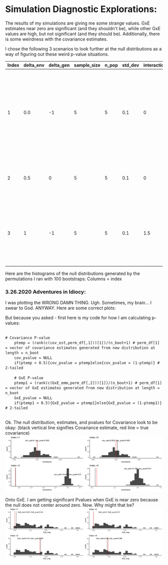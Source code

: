 # Simulation Diagnostic Explorations: 

The results of my simulations are giving me some strange values. GxE estimates near zero are significant (and they shouldn't be), while other GxE values are high, but not significant (and they should be). Additionally, there is some weirdness with the covariance estimates. 

I chose the following 3 scenarios to look further at the null distributions as a way of figuring out these weird p-value situations. 

Index | delta_env | delta_gen | sample_size | n_pop | std_dev | interaction | reason 
---|---|---|---|---|---|---|---
1 | 0.0| -1|5|5|0.1|0| The GxE is near zero yet p <0.01. Also, the true_cov is -.21 with p = 0.27 but is weird because index = 2 is higher true_cov but lower pvalue
2 | 0.5| 0|5|5|0.1|0| The cov estimate is higher than index=1 but the pvalue is lower
3 | 1| -1|5|5|0.1|1.5|This one has a high GxE and is significant - this one is behaving the way I would expect for GxE. 


Here are the histograms of the null distributions generated by the permutations I ran with 100 bootstraps: 
Columns = index

### 3.26.2020 Adventures in Idiocy: 
I was plotting the WRONG DAMN THING. Ugh. Sometimes, my brain...  I swear to God. ANYWAY. Here are some correct plots: 

But because you asked - first here is my code for how I am calculating p-values: 
```{sig code}

# Covariance P-value
    ptemp = (rank(c(cov_est,perm_df[,1]))[1])/(n_boot+1) # perm_df[1] = vector of covariance estimates generated from new distribution at length = n_boot
    cov_pvalue = NULL
    if(ptemp < 0.5){cov_pvalue = ptemp}else{cov_pvalue = (1-ptemp)} # 2-tailed
    
    # GxE P-value
    ptemp1 = (rank(c(GxE_emm,perm_df[,2]))[1])/(n_boot+1) # perm_df[1] = vector of GxE estimates generated from new distribution at length = n_boot
    GxE_pvalue = NULL
    if(ptemp1 < 0.5){GxE_pvalue = ptemp1}else{GxE_pvalue = (1-ptemp1)} # 2-tailed
    
```
Ok. The null distribution, estimates, and pvalues for Covariance look to be okay: (black vertical line signifies Covariance estimate, red line = true covariance)
![image](https://github.com/RCN-ECS/CnGV/blob/master/results/Sim_03152020/correctNullCov.png)

Onto GxE. I am getting significant Pvalues when GxE is near zero because the null does not center around zero. Now. Why might that be?
![image](https://github.com/RCN-ECS/CnGV/blob/master/results/Sim_03152020/correctNull_GxE.png)



